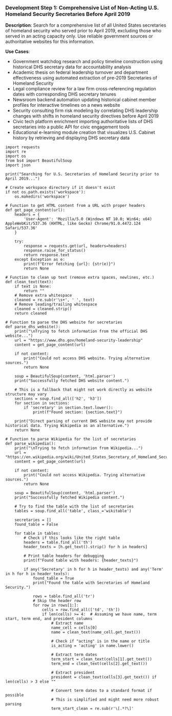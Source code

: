 ### Development Step 1: Comprehensive List of Non-Acting U.S. Homeland Security Secretaries Before April 2019

**Description**: Search for a comprehensive list of all United States secretaries of homeland security who served prior to April 2019, excluding those who served in an acting capacity only. Use reliable government sources or authoritative websites for this information.

**Use Cases**:
- Government watchdog research and policy timeline construction using historical DHS secretary data for accountability analysis
- Academic thesis on federal leadership turnover and department effectiveness using automated extraction of pre-2019 Secretaries of Homeland Security
- Legal compliance review for a law firm cross-referencing regulation dates with corresponding DHS secretary tenures
- Newsroom backend automation updating historical cabinet member profiles for interactive timelines on a news website
- Security consulting firm risk modeling by correlating DHS leadership changes with shifts in homeland security directives before April 2019
- Civic tech platform enrichment importing authoritative lists of DHS secretaries into a public API for civic engagement tools
- Educational e-learning module creation that visualizes U.S. Cabinet history by retrieving and displaying DHS secretary data

```
import requests
import re
import os
from bs4 import BeautifulSoup
import json

print("Searching for U.S. Secretaries of Homeland Security prior to April 2019...")

# Create workspace directory if it doesn't exist
if not os.path.exists('workspace'):
    os.makedirs('workspace')

# Function to get HTML content from a URL with proper headers
def get_page_content(url):
    headers = {
        'User-Agent': 'Mozilla/5.0 (Windows NT 10.0; Win64; x64) AppleWebKit/537.36 (KHTML, like Gecko) Chrome/91.0.4472.124 Safari/537.36'
    }
    
    try:
        response = requests.get(url, headers=headers)
        response.raise_for_status()
        return response.text
    except Exception as e:
        print(f"Error fetching {url}: {str(e)}")
        return None

# Function to clean up text (remove extra spaces, newlines, etc.)
def clean_text(text):
    if text is None:
        return ""
    # Remove extra whitespace
    cleaned = re.sub(r'\s+', ' ', text)
    # Remove leading/trailing whitespace
    cleaned = cleaned.strip()
    return cleaned

# Function to parse the DHS website for secretaries
def parse_dhs_website():
    print("\nTrying to fetch information from the official DHS website...")
    url = "https://www.dhs.gov/homeland-security-leadership"
    content = get_page_content(url)
    
    if not content:
        print("Could not access DHS website. Trying alternative sources.")
        return None
    
    soup = BeautifulSoup(content, 'html.parser')
    print("Successfully fetched DHS website content.")
    
    # This is a fallback that might not work directly as website structure may vary
    sections = soup.find_all(['h2', 'h3'])
    for section in sections:
        if 'secretary' in section.text.lower():
            print(f"Found section: {section.text}")
    
    print("Direct parsing of current DHS website may not provide historical data. Trying Wikipedia as an alternative.")
    return None

# Function to parse Wikipedia for the list of secretaries
def parse_wikipedia():
    print("\nTrying to fetch information from Wikipedia...")
    url = "https://en.wikipedia.org/wiki/United_States_Secretary_of_Homeland_Security"
    content = get_page_content(url)
    
    if not content:
        print("Could not access Wikipedia. Trying alternative sources.")
        return None
    
    soup = BeautifulSoup(content, 'html.parser')
    print("Successfully fetched Wikipedia content.")
    
    # Try to find the table with the list of secretaries
    tables = soup.find_all('table', class_='wikitable')
    
    secretaries = []
    found_table = False
    
    for table in tables:
        # Check if this looks like the right table
        headers = table.find_all('th')
        header_texts = [h.get_text().strip() for h in headers]
        
        # Print table headers for debugging
        print(f"Found table with headers: {header_texts}")
        
        if any('Secretary' in h for h in header_texts) and any('Term' in h for h in header_texts):
            found_table = True
            print("Found the table with Secretaries of Homeland Security.")
            
            rows = table.find_all('tr')
            # Skip the header row
            for row in rows[1:]:
                cells = row.find_all(['td', 'th'])
                if len(cells) >= 4:  # Assuming we have name, term start, term end, and president columns
                    # Extract name
                    name_cell = cells[0]
                    name = clean_text(name_cell.get_text())
                    
                    # Check if "acting" is in the name or title
                    is_acting = 'acting' in name.lower()
                    
                    # Extract term dates
                    term_start = clean_text(cells[1].get_text())
                    term_end = clean_text(cells[2].get_text())
                    
                    # Extract president
                    president = clean_text(cells[3].get_text()) if len(cells) > 3 else ""
                    
                    # Convert term dates to a standard format if possible
                    # This is simplified and might need more robust parsing
                    term_start_clean = re.sub(r'\[.*?\]'
```